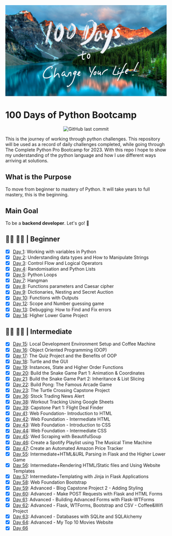 ![appbrewery](https://github.com/tshepop/100-days-of-python/blob/main/images/AppBreweryWallpaper%209.jpg)
# 100 Days of Python Bootcamp
<div align='center'>

![GitHub last commit](https://img.shields.io/github/last-commit/tshepop/100-days-of-python)

</div>

This is the journey of working through python challenges. This repository will be used as a record of daily challenges completed, while going through The Complete Python Pro Bootcamp for 2023. With this repo I hope to show my understanding of the python language and how I use different ways arriving at solutions.

## What is the Purpose

To move from beginner to mastery of Python. It will take years to full mastery, this is the beginning. 

## Main Goal
To be a **backend developer**.
Let's go! :rocket:

## :man_technologist: :man_student: | Beginner

- [x] [Day 1](day-1/README.md): Working with variables in Python
- [x] [Day 2](day-2/README.md): Understanding data types and How to Manipulate Strings
- [x] [Day 3](day-3/README.md): Control Flow and Logical Operators
- [x] [Day 4](day-4/README.md): Randomisation and Python Lists
- [x] [Day 5](day-5/README.md): Python Loops
- [x] [Day 7](day-7/README.md): Hangman
- [x] [Day 8](day-8/README.md): Functions parameters and Caesar cipher
- [x] [Day 9](day-9/README.md): Dictionaries, Nesting and Secret Auction
- [x] [Day 10](day-10/README.md): Functions with Outputs
- [x] [Day 12](day-12/README.md): Scope and Number guessing game
- [x] [Day 13](day-13/README.md): Debugging: How to Find and Fix errors
- [x] [Day 14](day-14/README.md): Higher Lower Game Project

## :man_technologist: :man_student: | Intermediate

- [x] [Day 15](day-15/README.md): Local Development Environment Setup and Coffee Machine
- [x] [Day 16](day-16/README.md): Object Oriented Programming (OOP)
- [x] [Day 17](day-17/README.md): The Quiz Project and the Benefits of OOP
- [x] [Day 18](day-18/README.md): Turtle and the GUI
- [x] [Day 19](day-19/README.md): Instances, State and Higher Order Functions
- [x] [Day 20](day-20/README.md): Build the Snake Game Part 1: Animation & Coordinates
- [x] [Day 21](day-21/README.md): Build the Snake Game Part 2: Inheritance & List Slicing
- [x] [Day 22](day-22/README.md): Build Pong: The Famous Arcade Game
- [x] [Day 23](day-23/README.md): The Turtle Crossing Capstone Project
- [x] [Day 36](day-36/README.md): Stock Trading News Alert
- [x] [Day 38](day-38/README.md): Workout Tracking Using Google Sheets
- [x] [Day 39](day-39/README.md): Capstone Part 1: Flight Deal Finder
- [x] [Day 41](day-41/README.md): Web Foundation- Introduction to HTML
- [x] [Day 42](day-42/README.md): Web Foundation - Intermediate HTML
- [x] [Day 43](day-43/README.md): Web Foundation - Introduction to CSS
- [x] [Day 44](day-44/README.md): Web Foundation - Intermediate CSS
- [x] [Day 45](day-45/README.md): Wed Scraping with BeautifulSoup
- [x] [Day 46](day-46/README.md): Create a Spotify Playlist using The Musical Time Machine
- [x] [Day 47](day-47/README.md): Create an Automated Amazon Price Tracker
- [x] [Day 55](day-55/README.md): Intermediate+HTML&URL Parsing in Flask and the Higher Lower Game
- [x] [Day 56](day-56/README.md): Intermediate+Rendering HTML/Static files and Using Website Templates
- [x] [Day 57](day-57/README.md): Intermediate+Templating with Jinja in Flask Applications
- [x] [Day 58](day-58/README.md): Web Foundation Bootstrap
- [X] [Day 59](day-59/README.md): Advanced - Blog Capstone Project 2 - Adding Styling
- [x] [Day 60](day-60/README.md): Advanced - Make POST Requests with Flask and HTML Forms
- [x] [Day 61](day-61/README.md): Advanced - Building Advanced Forms with Flask-WTForms
- [x] [Day 62](day-62/README.md): Advanced - Flask, WTForms, Bootstrap and CSV - Coffee&Wifi Project
- [x] [Day 63](day-63/README.md): Advanced - Databases with SQLite and SQLAlchemy
- [x] [Day 64](day-64/README.md): Advanced - My Top 10 Movies Website
- [x] [Day 66](day-66/README.md)